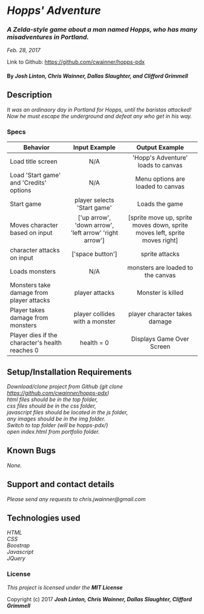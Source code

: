 # _Hopps' Adventure_

### _A Zelda-style game about a man named Hopps, who has many misadventures in Portland._
_Feb. 28, 2017_

Link to Github: <https://github.com/cwainner/hopps-pdx>

#### By _Josh Linton, Chris Wainner, Dallas Slaughter, and Clifford Grimmell_

## Description

_It was an ordinaory day in Portland for Hopps, until the baristas attacked! Now he must escape the underground and defeat any who get in his way._

### Specs

| Behavior | Input Example | Output Example |
|----------|:-------------:|:--------------:|
| Load title screen | N/A | 'Hopp's Adventure' loads to canvas |
| Load 'Start game' and 'Credits' options | N/A | Menu options are loaded to canvas |
| Start game | player selects 'Start game' | Loads the game |
| Moves character based on input | ['up arrow', 'down arrow', 'left arrow' 'right arrow'] | [sprite move up, sprite moves down, sprite moves left, sprite moves right] |
| character attacks on input | ['space button'] | sprite attacks |
| Loads monsters | N/A | monsters are loaded to the canvas |
| Monsters take damage from player attacks | player attacks | Monster is killed |
| Player takes damage from monsters | player collides with a monster | player character takes damage |
| Player dies if the character's health reaches 0 | health = 0 | Displays Game Over Screen |

## Setup/Installation Requirements

_Download/clone project from Github (git clone https://github.com/cwainner/hopps-pdx)_  
_html files should be in the top folder,_  
_css files should be in the css folder,_  
_javascript files should be located in the js folder,_  
_any images should be in the img folder._  
_Switch to top folder (will be hopps-pdx/)_  
_open index.html from portfolio folder._

## Known Bugs

_None._

## Support and contact details

_Please send any requests to chris.jwainner@gmail.com_

## Technologies used

_HTML_  
_CSS_  
_Boostrap_  
_Javascript_  
_JQuery_  

### License

*This project is licensed under the*  **_MIT License_**

Copyright (c) 2017 **_Josh Linton, Chris Wainner, Dallas Slaughter, Clifford Grimmell_**